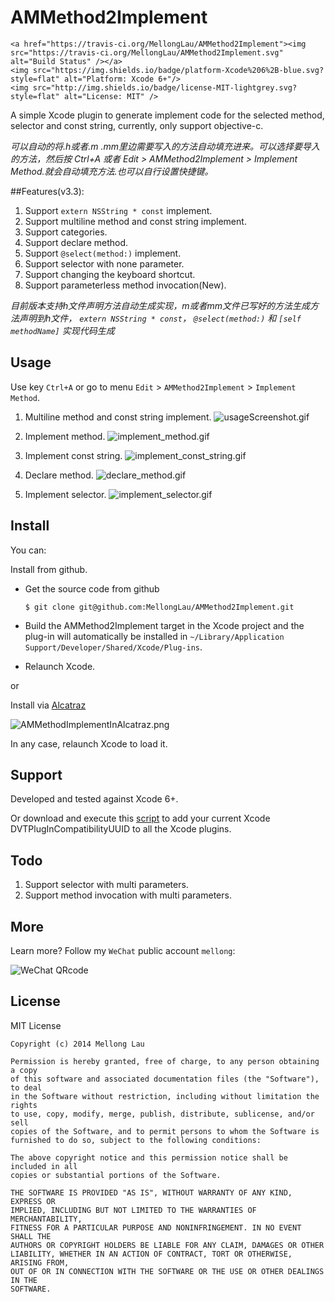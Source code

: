 AMMethod2Implement
==================

<p align="center">

    <a href="https://travis-ci.org/MellongLau/AMMethod2Implement"><img src="https://travis-ci.org/MellongLau/AMMethod2Implement.svg" alt="Build Status" /></a>
    <img src="https://img.shields.io/badge/platform-Xcode%206%2B-blue.svg?style=flat" alt="Platform: Xcode 6+"/>
    <img src="http://img.shields.io/badge/license-MIT-lightgrey.svg?style=flat" alt="License: MIT" />
    
</p>

A simple Xcode plugin to generate implement code for the selected method, selector and const string, currently, only support objective-c.  

*可以自动的将.h或者.m .mm里边需要写入的方法自动填充进来。可以选择要导入的方法，然后按 Ctrl+A  或者 Edit > AMMethod2Implement > Implement Method.就会自动填充方法.也可以自行设置快捷键。*

##Features(v3.3):

1. Support `extern NSString * const` implement.
2. Support multiline method and const string implement.
3. Support categories.
4. Support declare method.
5. Support `@select(method:)` implement.
6. Support selector with none parameter.
7. Support changing the keyboard shortcut.
8. Support parameterless method invocation(New).

*目前版本支持h文件声明方法自动生成实现，m或者mm文件已写好的方法生成方法声明到h文件， `extern NSString * const`， `@select(method:)` 和 `[self methodName]` 实现代码生成*

## Usage

Use key `Ctrl+A` or go to menu `Edit` > `AMMethod2Implement` > `Implement Method`.

1. Multiline method and const string implement.
![usageScreenshot.gif](https://raw.github.com/MellongLau/AMMethod2Implement/master/Screenshots/usageScreenshot.gif)

2. Implement method.
![implement_method.gif](https://raw.github.com/MellongLau/AMMethod2Implement/master/Screenshots/implement_method.gif)

3. Implement const string.
![implement_const_string.gif](https://raw.github.com/MellongLau/AMMethod2Implement/master/Screenshots/implement_const_string.gif)

4. Declare method.
![declare_method.gif](https://raw.github.com/MellongLau/AMMethod2Implement/master/Screenshots/declare_method.gif)

5. Implement selector.
![implement_selector.gif](https://raw.github.com/MellongLau/AMMethod2Implement/master/Screenshots/implement_selector.gif)

## Install

You can:

Install from github.

* Get the source code from github

    `$ git clone git@github.com:MellongLau/AMMethod2Implement.git`
    
* Build the AMMethod2Implement target in the Xcode project and the plug-in will automatically be installed in `~/Library/Application Support/Developer/Shared/Xcode/Plug-ins`.
* Relaunch Xcode.

or

Install via [Alcatraz](http://alcatraz.io/)

![AMMethodImplementInAlcatraz.png](https://raw.github.com/MellongLau/AMMethod2Implement/master/Screenshots/AMMethodImplementInAlcatraz.png)

In any case, relaunch Xcode to load it.


## Support

Developed and tested against Xcode 6+.

Or download and execute this [script](https://github.com/cielpy/RPAXU) to add your current Xcode DVTPlugInCompatibilityUUID to all the Xcode plugins.  

## Todo

1. Support selector with multi parameters.
2. Support method invocation with multi parameters. 


## More
Learn more? Follow my `WeChat` public account `mellong`:

![WeChat QRcode](http://www.devlong.com/blogImages/qrcode_for_mellong.jpg)

## License

MIT License

    Copyright (c) 2014 Mellong Lau

    Permission is hereby granted, free of charge, to any person obtaining a copy
    of this software and associated documentation files (the "Software"), to deal
    in the Software without restriction, including without limitation the rights
    to use, copy, modify, merge, publish, distribute, sublicense, and/or sell
    copies of the Software, and to permit persons to whom the Software is
    furnished to do so, subject to the following conditions:

    The above copyright notice and this permission notice shall be included in all
    copies or substantial portions of the Software.

    THE SOFTWARE IS PROVIDED "AS IS", WITHOUT WARRANTY OF ANY KIND, EXPRESS OR
    IMPLIED, INCLUDING BUT NOT LIMITED TO THE WARRANTIES OF MERCHANTABILITY,
    FITNESS FOR A PARTICULAR PURPOSE AND NONINFRINGEMENT. IN NO EVENT SHALL THE
    AUTHORS OR COPYRIGHT HOLDERS BE LIABLE FOR ANY CLAIM, DAMAGES OR OTHER
    LIABILITY, WHETHER IN AN ACTION OF CONTRACT, TORT OR OTHERWISE, ARISING FROM,
    OUT OF OR IN CONNECTION WITH THE SOFTWARE OR THE USE OR OTHER DEALINGS IN THE
    SOFTWARE.
